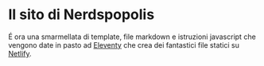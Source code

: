 # Il sito di Nerdspopolis
É ora una smarmellata di template, file markdown e istruzioni javascript che vengono date in pasto ad [Eleventy](https://11ty.dev) che crea dei fantastici file statici su [Netlify](https://netlify.com).